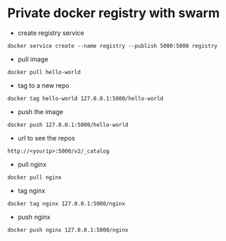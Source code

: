 # Private docker registry with swarm

- create registry service
```
docker service create --name registry --publish 5000:5000 registry
```

- pull image
```
docker pull hello-world
```

- tag to a new repo
```
docker tag hello-world 127.0.0.1:5000/hello-world
```

- push the image
```
docker push 127.0.0.1:5000/hello-world
```

- url to see the repos
```
http://<yourip>:5000/v2/_catalog
```

- pull nginx
```
docker pull nginx
```

- tag nginx
```
docker tag nginx 127.0.0.1:5000/nginx
```

- push nginx
```
docker push nginx 127.0.0.1:5000/nginx
```
